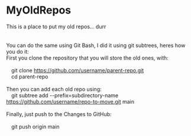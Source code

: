 # MyOldRepos
This is a place to put my old repos... durr
<br><br><br>
You can do the same using Git Bash, I did it using git subtrees, heres how you do it:<br>
First you clone the repository that you will store the old ones, with:<br>
<br>
&emsp;git clone https://github.com/username/parent-repo.git<br>
&emsp;cd parent-repo<br>
  <br>
Then you can add each old repo using:<br>
&emsp;git subtree add --prefix=subdirectory-name https://github.com/username/repo-to-move.git main<br>
  <br>
Finally, just push to the Changes to GitHub:<br>
<br>
&emsp;git push origin main
